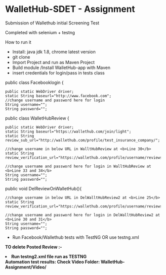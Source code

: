 # WalletHub-SDET - Assignment
Submission of Wallethub initial Screening Test 


Completed with selenium + testng

How to run it 

<ul><li>Install: java jdk 1.8, chrome latest version</li> 
	<li>git clone</li> 
	<li>Import Project and run as Maven Project</li> 
	<li>Build module /Install WalletHub-app with Maven</li> 
	<li>insert credentials for login/pass in tests class</li></ul> 

public class Facebooklogin {
 
	public static WebDriver driver;
	static String baseurl="http://www.facebook.com";
	//change username and password here for login
	String username="";
	String password="";
  
  public class WalletHubReview {
	
	public static WebDriver driver;
	static String baseurl="https://wallethub.com/join/light";
	static String review_sub_url="http://wallethub.com/profile/test_insurance_company/";
	
	//change username in below URL in WalltHubReview at <b>Line 30</b>
	static String review_verification_url="https://wallethub.com/profile/username/reviews/";
	
	//change username and password here for login in WalltHubReview at <b>Line 33 and 34</b>
	String username="";
	String password="";
  
  
  public void DelReviewOnWalletHub(){
  
  	//change username in below URL in DelWalltHubReview2 at <b>Line 25</b>
	static String review_verification_url="https://wallethub.com/profile/username/reviews/";
	
	//change username and password here for login in DelWalltHubReview2 at <b>Line 30 and 31</b>
	String username="";
	String password="";
	
<ul><li>Run Facebook/Wallethub tests with TestNG OR use testng.xml</li></ul>


<b> TO delete Posted Review :-<b>
<ui><li> Run testng2.xml file run as <b>TESTNG</b> </li></ul>
<b>Automation test results:</b> Check Video Folder: <b>WalletHub-Assignment/Video/</b>
